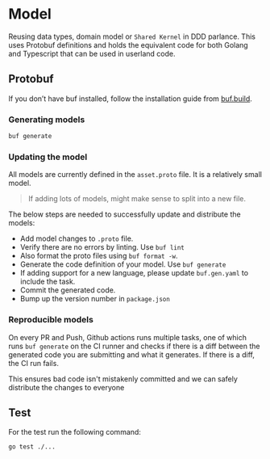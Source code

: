 # Model

Reusing data types, domain model or `Shared Kernel` in DDD parlance.
This uses Protobuf definitions and holds the equivalent code for both
Golang and Typescript that can be used in userland code.

## Protobuf

If you don’t have buf installed, follow the installation guide from [buf.build](https://buf.build/).

### Generating models

```sh
buf generate
```

### Updating the model

All models are currently defined in the `asset.proto` file. It is a relatively
small model.

> If adding lots of models, might make sense to split into a new file.

The below steps are needed to successfully update and distribute the models:

- Add model changes to `.proto` file.
- Verify there are no errors by linting. Use `buf lint`
- Also format the proto files using `buf format -w`.
- Generate the code definition of your model. Use `buf generate`
- If adding support for a new language, please update `buf.gen.yaml`
to include the task.
- Commit the generated code.
- Bump up the version number in `package.json`

### Reproducible models

On every PR and Push, Github actions runs multiple tasks, one of which runs
`buf generate` on the CI runner and checks if there is a diff between the generated
code you are submitting and what it generates. If there is a diff, the CI run fails.

This ensures bad code isn't mistakenly committed and we can safely distribute the changes to
everyone

## Test

For the test run the following command:

```sh
go test ./...

```
